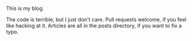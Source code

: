 This is my blog.

The code is terrible, but I just don't care. Pull requests welcome, if you feel
like hacking at it. Articles are all in the posts directory, if you want to fix
a typo.
